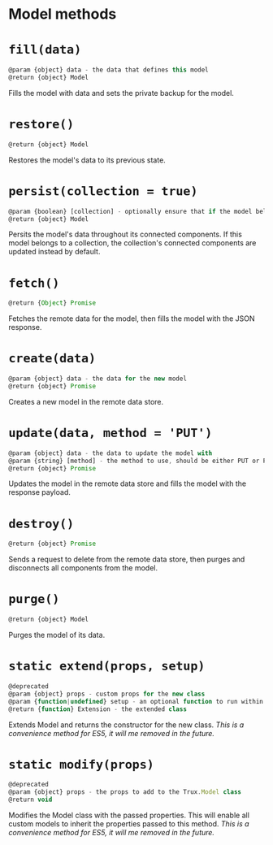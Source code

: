 # Model methods

# `fill(data)`

```js
@param {object} data - the data that defines this model
@return {object} Model
```

Fills the model with data and sets the private backup for the model.

# `restore()`

```js
@return {object} Model
```

Restores the model's data to its previous state.

# `persist(collection = true)`

```js
@param {boolean} [collection] - optionally ensure that if the model belongs to a collection, it is persisted instead. Defaults to true
@return {object} Model
```

Persits the model's data throughout its connected components. If this model belongs to a collection,
the collection's connected components are updated instead by default.

# `fetch()`

```js
@return {Object} Promise
```

Fetches the remote data for the model, then fills the model with the JSON response.

# `create(data)`

```js
@param {object} data - the data for the new model
@return {object} Promise
```
Creates a new model in the remote data store.

# `update(data, method = 'PUT')`

```js
@param {object} data - the data to update the model with
@param {string} [method] - the method to use, should be either PUT or PATCH, defaults to PUT
@return {object} Promise
```

Updates the model in the remote data store and fills the model with the response payload.

# `destroy()`

```js
@return {object} Promise
```

Sends a request to delete from the remote data store, then purges and disconnects all components from the model.

# `purge()`

```js
@return {object} Model
```

Purges the model of its data.

# `static extend(props, setup)`

```js
@deprecated
@param {object} props - custom props for the new class
@param {function|undefined} setup - an optional function to run within the new class' constructor
@return {function} Extension - the extended class
```
Extends Model and returns the constructor for the new class. _This is a convenience method for ES5, it will me removed in the future._

# `static modify(props)`

```js
@deprecated
@param {object} props - the props to add to the Trux.Model class
@return void
```

Modifies the Model class with the passed properties.
This will enable all custom models to inherit the properties passed to this method. _This is a convenience method for ES5, it will me removed in the future._
